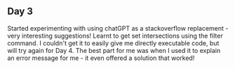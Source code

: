 ## Day 3

Started experimenting with using chatGPT as a stackoverflow replacement - very interesting suggestions! Learnt to get set intersections using the filter command. I couldn't get it to easily give me directly executable code, but will try again for Day 4. The best part for me was when I used it to explain an error message for me - it even offered a solution that worked!
